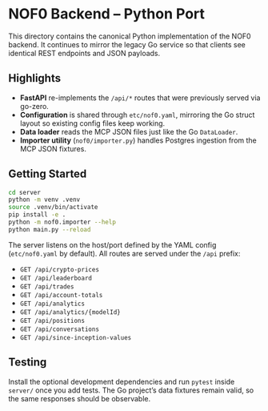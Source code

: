 # NOF0 Backend – Python Port

This directory contains the canonical Python implementation of the NOF0 backend.  It continues to mirror the legacy Go service so that clients see identical REST endpoints and JSON payloads.

## Highlights
- **FastAPI** re-implements the `/api/*` routes that were previously served via go-zero.
- **Configuration** is shared through `etc/nof0.yaml`, mirroring the Go struct layout so existing config files keep working.
- **Data loader** reads the MCP JSON files just like the Go `DataLoader`.
- **Importer utility** (`nof0/importer.py`) handles Postgres ingestion from the MCP JSON fixtures.

## Getting Started

```bash
cd server
python -m venv .venv
source .venv/bin/activate
pip install -e .
python -m nof0.importer --help
python main.py --reload
```

The server listens on the host/port defined by the YAML config (`etc/nof0.yaml` by default).  All routes are served under the `/api` prefix:

- `GET /api/crypto-prices`
- `GET /api/leaderboard`
- `GET /api/trades`
- `GET /api/account-totals`
- `GET /api/analytics`
- `GET /api/analytics/{modelId}`
- `GET /api/positions`
- `GET /api/conversations`
- `GET /api/since-inception-values`

## Testing

Install the optional development dependencies and run `pytest` inside `server/` once you add tests.  The Go project’s data fixtures remain valid, so the same responses should be observable.
